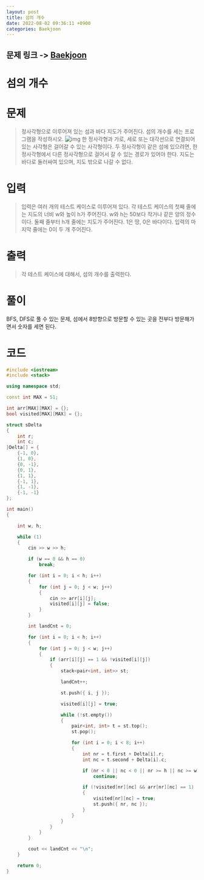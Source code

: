 ```yaml
---
layout: post
title: 섬의 개수
date: 2022-08-02 09:36:11 +0900
categories: Baekjoon
---
```


## 문제 링크 -> [Baekjoon](https://www.acmicpc.net/problem/4963)
# 섬의 개수

# 문제
> 정사각형으로 이루어져 있는 섬과 바다 지도가 주어진다. 섬의 개수를 세는 프로그램을 작성하시오.
![img](https://www.acmicpc.net/upload/images/island.png)
한 정사각형과 가로, 세로 또는 대각선으로 연결되어 있는 사각형은 걸어갈 수 있는 사각형이다. 
두 정사각형이 같은 섬에 있으려면, 한 정사각형에서 다른 정사각형으로 걸어서 갈 수 있는 경로가 있어야 한다. 지도는 바다로 둘러싸여 있으며, 지도 밖으로 나갈 수 없다.

# 입력
> 입력은 여러 개의 테스트 케이스로 이루어져 있다. 각 테스트 케이스의 첫째 줄에는 지도의 너비 w와 높이 h가 주어진다. w와 h는 50보다 작거나 같은 양의 정수이다.
둘째 줄부터 h개 줄에는 지도가 주어진다. 1은 땅, 0은 바다이다.
입력의 마지막 줄에는 0이 두 개 주어진다.

# 출력
> 각 테스트 케이스에 대해서, 섬의 개수를 출력한다.

# 풀이
BFS, DFS로 풀 수 있는 문제, 섬에서 8방향으로 방문할 수 있는 곳을 전부다 방문해가면서 숫자를 세면 된다.

# 코드
```c++
#include <iostream>
#include <stack>

using namespace std;

const int MAX = 51;

int arr[MAX][MAX] = {};
bool visited[MAX][MAX] = {};

struct sDelta
{
	int r;
	int c;
}Delta[] = {
	{-1, 0},
	{1, 0},
	{0, -1},
	{0, 1},
	{1, 1},
	{-1, 1},
	{1, -1},
	{-1, -1}
};

int main()
{

	int w, h;

	while (1)
	{
		cin >> w >> h;

		if (w == 0 && h == 0)
			break;

		for (int i = 0; i < h; i++)
		{
			for (int j = 0; j < w; j++)
			{
				cin >> arr[i][j];
				visited[i][j] = false;
			}
		}

		int landCnt = 0;

		for (int i = 0; i < h; i++)
		{
			for (int j = 0; j < w; j++)
			{
				if (arr[i][j] == 1 && !visited[i][j])
				{
					stack<pair<int, int>> st;

					landCnt++;

					st.push({ i, j });

					visited[i][j] = true;

					while (!st.empty())
					{
						pair<int, int> t = st.top();
						st.pop();

						for (int i = 0; i < 8; i++)
						{
							int nr = t.first + Delta[i].r;
							int nc = t.second + Delta[i].c;

							if (nr < 0 || nc < 0 || nr >= h || nc >= w)
								continue;

							if (!visited[nr][nc] && arr[nr][nc] == 1)
							{
								visited[nr][nc] = true;
								st.push({ nr, nc });
							}
						}
					}
				}
			}
		}

		cout << landCnt << "\n";
	}

	return 0;
}
```